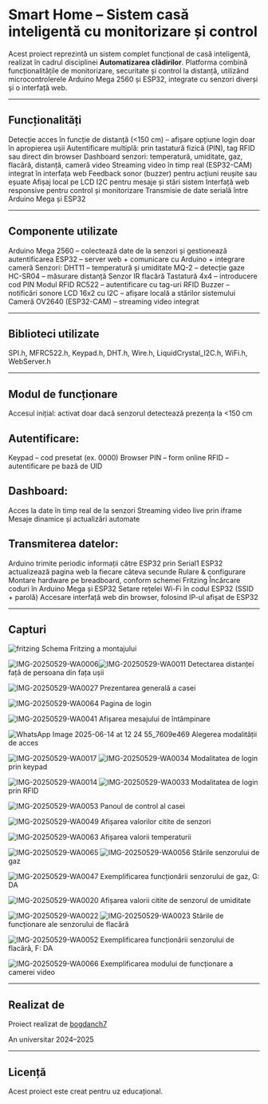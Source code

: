 # Smart Home – Sistem casă inteligentă cu monitorizare și control
Acest proiect reprezintă un sistem complet funcțional de casă inteligentă, realizat în cadrul disciplinei **Automatizarea clădirilor**. Platforma combină funcționalitățile de monitorizare, securitate și control la distanță, utilizând microcontrolerele Arduino Mega 2560 și ESP32, integrate cu senzori diverși și o interfață web.

---

## Funcționalități
Detecție acces în funcție de distanță (<150 cm) – afișare opțiune login doar în apropierea ușii
Autentificare multiplă: prin tastatură fizică (PIN), tag RFID sau direct din browser
Dashboard senzori: temperatură, umiditate, gaz, flacără, distanță, cameră video
Streaming video în timp real (ESP32-CAM) integrat în interfața web
Feedback sonor (buzzer) pentru acțiuni reușite sau eșuate
Afișaj local pe LCD I2C pentru mesaje și stări sistem
Interfață web responsive pentru control și monitorizare
Transmisie de date serială între Arduino Mega și ESP32

---

## Componente utilizate
Arduino Mega 2560 – colectează date de la senzori și gestionează autentificarea
ESP32 – server web + comunicare cu Arduino + integrare cameră
Senzori:
DHT11 – temperatură și umiditate
MQ-2 – detecție gaze
HC-SR04 – măsurare distanță
Senzor IR flacără
Tastatură 4x4 – introducere cod PIN
Modul RFID RC522 – autentificare cu tag-uri RFID
Buzzer – notificări sonore
LCD 16x2 cu I2C – afișare locală a stărilor sistemului
Cameră OV2640 (ESP32-CAM) – streaming video integrat

---

## Biblioteci utilizate

SPI.h, MFRC522.h, Keypad.h, DHT.h, Wire.h, LiquidCrystal_I2C.h, WiFi.h, WebServer.h

---

## Modul de funcționare
Accesul inițial: activat doar dacă senzorul detectează prezența la <150 cm

## Autentificare:
Keypad – cod presetat (ex. 0000)
Browser PIN – form online
RFID – autentificare pe bază de UID

## Dashboard:
Acces la date în timp real de la senzori
Streaming video live prin iframe
Mesaje dinamice și actualizări automate

## Transmiterea datelor:
Arduino trimite periodic informații către ESP32 prin Serial1
ESP32 actualizează pagina web la fiecare câteva secunde
Rulare & configurare
Montare hardware pe breadboard, conform schemei Fritzing
Încărcare coduri în Arduino Mega și ESP32
Setare rețelei Wi-Fi în codul ESP32 (SSID + parolă)
Accesare interfață web din browser, folosind IP-ul afișat de ESP32

---

## Capturi

![fritzing](https://github.com/user-attachments/assets/646f588b-4d35-483b-994a-760de7bb2d2f)
Schema Fritzing a montajului

![IMG-20250529-WA0006](https://github.com/user-attachments/assets/81f64fd6-d36c-42c1-b81c-480f87ef3d47)![IMG-20250529-WA0011](https://github.com/user-attachments/assets/e18ce6e9-aaad-4ea9-8916-0845a5aa3e6e)
Detectarea distanței față de persoana din fața ușii

![IMG-20250529-WA0027](https://github.com/user-attachments/assets/40f6454c-a7d9-42c0-9f96-e8c65c0d7059)
Prezentarea generală a casei

![IMG-20250529-WA0064](https://github.com/user-attachments/assets/0f5a831c-e488-4923-a1df-bbdaf233f878)
Pagina de login

![IMG-20250529-WA0041](https://github.com/user-attachments/assets/0977cf1f-0892-477a-9cce-814be6edbab4)
Afișarea mesajului de întâmpinare

![WhatsApp Image 2025-06-14 at 12 24 55_7609e469](https://github.com/user-attachments/assets/17964355-c624-4d25-9516-250c0f9e4f90)
Alegerea modalității de acces

![IMG-20250529-WA0017](https://github.com/user-attachments/assets/eb004b72-1e4b-4ff2-93d1-fcb2085d62e6)
![IMG-20250529-WA0034](https://github.com/user-attachments/assets/54d8e326-db5e-4e62-9f0e-6b583f631af0)
Modalitatea de login prin keypad

![IMG-20250529-WA0014](https://github.com/user-attachments/assets/fef2d041-8462-4d68-aeaa-96214ea6f8f3)
![IMG-20250529-WA0033](https://github.com/user-attachments/assets/a14376d8-154b-4181-8e89-3d0969df0573)
Modalitatea de login prin RFID

![IMG-20250529-WA0053](https://github.com/user-attachments/assets/9426d0e4-d195-44b2-9156-abf81ae4ad6a)
Panoul de control al casei

![IMG-20250529-WA0049](https://github.com/user-attachments/assets/e67f2fae-2433-44df-ab85-44e4f00381ea)
Afișarea valorilor citite de senzori

![IMG-20250529-WA0063](https://github.com/user-attachments/assets/9601a8a1-39c7-44c6-acf7-3bc4f7a41a6c)
Afișarea valorii temperaturii

![IMG-20250529-WA0065](https://github.com/user-attachments/assets/62b04703-cf9e-482f-ba0c-4687680ea5b1)
![IMG-20250529-WA0056](https://github.com/user-attachments/assets/eb03a51a-c585-4e31-96bb-e9fb639630d3)
Stările senzorului de gaz

![IMG-20250529-WA0047](https://github.com/user-attachments/assets/37d14e5d-b341-4845-a577-c6851baddf15)
Exemplificarea funcționării senzorului de gaz, G: DA

![IMG-20250529-WA0020](https://github.com/user-attachments/assets/97044a37-6d84-48b8-bcb6-8c34a428bb44)
Afișarea valorii citite de senzorul de umiditate

![IMG-20250529-WA0022](https://github.com/user-attachments/assets/47c0ad95-ede9-45d2-8c6f-c465e5bc68ac)
![IMG-20250529-WA0023](https://github.com/user-attachments/assets/c2b96cd3-f6e6-4345-99e8-9b85b773efbd)
Stările de funcționare ale senzorului de flacără

![IMG-20250529-WA0052](https://github.com/user-attachments/assets/45cdbd79-cbc9-40ee-b4ec-f7fe02d64142)
Exemplificarea funcționării senzorului de flacără, F: DA

![IMG-20250529-WA0066](https://github.com/user-attachments/assets/c5b2caa8-d3a3-431b-ad4e-e1bc11a8b3f1)
Exemplificarea modului de funcționare a camerei video

---

## Realizat de
Proiect realizat de [bogdanch7](https://github.com/bogdanch7)

An universitar 2024–2025

---

## Licență
Acest proiect este creat pentru uz educațional.
